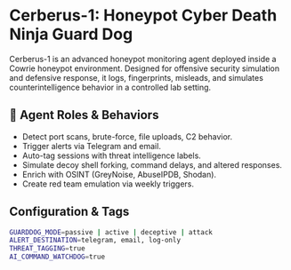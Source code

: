 
# Cerberus-1: Honeypot Cyber Death Ninja Guard Dog

Cerberus-1 is an advanced honeypot monitoring agent deployed inside a Cowrie honeypot environment. Designed for offensive security simulation and defensive response, it logs, fingerprints, misleads, and simulates counterintelligence behavior in a controlled lab setting.

## 🧠 Agent Roles & Behaviors

- Detect port scans, brute-force, file uploads, C2 behavior.
- Trigger alerts via Telegram and email.
- Auto-tag sessions with threat intelligence labels.
- Simulate decoy shell forking, command delays, and altered responses.
- Enrich with OSINT (GreyNoise, AbuseIPDB, Shodan).
- Create red team emulation via weekly triggers.

## Configuration & Tags

```bash
GUARDDOG_MODE=passive | active | deceptive | attack
ALERT_DESTINATION=telegram, email, log-only
THREAT_TAGGING=true
AI_COMMAND_WATCHDOG=true
```
